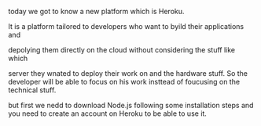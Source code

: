 today we got to know a new platform which is Heroku. 

It is a platform tailored to developers who want to byild their applications and

 depolying them directly on the cloud without considering the stuff like which
 
  server they wnated to deploy their work on and the hardware stuff. So the developer will be able to focus on his work insttead of foucusing on the technical stuff.

  but first we nedd to download Node.js following some installation steps and you need to create an account on Heroku to be able to use it.